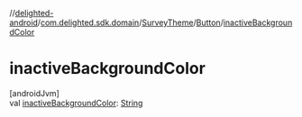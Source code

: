 //[delighted-android](../../../../index.md)/[com.delighted.sdk.domain](../../index.md)/[SurveyTheme](../index.md)/[Button](index.md)/[inactiveBackgroundColor](inactive-background-color.md)

# inactiveBackgroundColor

[androidJvm]\
val [inactiveBackgroundColor](inactive-background-color.md): [String](https://kotlinlang.org/api/latest/jvm/stdlib/kotlin/-string/index.html)
